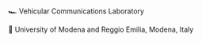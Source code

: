 🏎️ Vehicular Communications Laboratory 

📍 University of Modena and Reggio Emilia, Modena, Italy 

<!---
vehicomlab/vehicomlab is a ✨ special ✨ repository because its `README.md` (this file) appears on your GitHub profile.
You can click the Preview link to take a look at your changes.
--->
